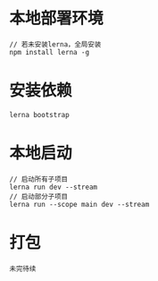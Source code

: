 
# 本地部署环境
```
// 若未安装lerna，全局安装
npm install lerna -g
```
# 安装依赖
```
lerna bootstrap
```
# 本地启动
```
// 启动所有子项目
lerna run dev --stream
// 启动部分子项目
lerna run --scope main dev --stream
```
# 打包
```
未完待续
```